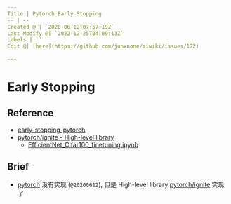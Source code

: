 ```yaml
---
Title | Pytorch Early Stopping
-- | --
Created @ | `2020-06-12T07:57:19Z`
Last Modify @| `2022-12-25T04:09:13Z`
Labels | ``
Edit @| [here](https://github.com/junxnone/aiwiki/issues/172)

---
```

# Early Stopping

## Reference
- [early-stopping-pytorch](https://github.com/Bjarten/early-stopping-pytorch)
- [pytorch/ignite - High-level library](https://github.com/pytorch/ignite/blob/master/ignite/handlers/early_stopping.py)
  - [EfficientNet_Cifar100_finetuning.ipynb](https://github.com/pytorch/ignite/blob/master/examples/notebooks/EfficientNet_Cifar100_finetuning.ipynb)

## Brief
- [pytorch](https://github.com/pytorch/pytorch) 没有实现 (`@20200612`), 但是 High-level library [pytorch/ignite](https://github.com/pytorch/ignite/) 实现了

